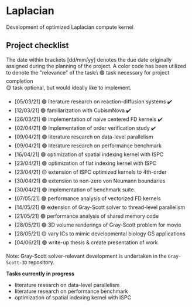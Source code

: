# Laplacian
Development of optimized Laplacian compute kernel

## Project checklist 
The date within brackets [dd/mm/yy] denotes the due date originally assigned 
during the planning of the project. A color code has been utilized to denote 
the "relevance" of the task:\ 
🟢 task necessary for project completion\
🟡 task optional, but would ideally like to implement.

* [05/03/21] 🟢 literature research on reaction-diffusion systems ✔️
* [12/03/21] 🟢 familiarization with CubismNova ✔️
* [26/03/21] 🟢 implementation of naive centered FD kernels ✔️
* [02/04/21] 🟢 implementation of order verification study ✔️
* [09/04/21] 🟢 literature research on data-level parallelism 
* [09/04/21] 🟢 literature research on performance benchmark 
* [16/04/21] 🟢 optimization of spatial indexing kernel with ISPC
* [23/04/21] 🟢 optimization of flat indexing kernel with ISPC
* [23/04/21] 🟡 extension of ISPC optimized kernels to 4th-order 
* [30/04/21] 🟢 extension to non-zero von Neumann boundaries 
* [30/04/21] 🟢 implementation of benchmark suite
* [07/05/21] 🟢 performance analysis of vectorized FD kernels 
* [14/05/21] 🟢 extension of Gray-Scott solver to thread-level parallelism 
* [21/05/21] 🟢 performance analysis of shared memory code 
* [28/05/21] 🟢 3D volume renderings of Gray-Scott problem for movie 
* [28/05/21] 🟡 vary ICs to mimic developmental biology GS applications
* [04/06/21] 🟢 write-up thesis & create presentation of work 

Note: Gray-Scott solver-relevant development is undertaken in the 
`Gray-Scott-3D` repository.
 
**Tasks currently in progress**

* literature research on data-level parallelism
* literature research on performance benchmark
* optimization of spatial indexing kernel with ISPC 
